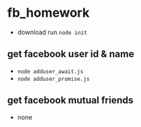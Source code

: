 # fb_homework
- download run `node init`

## get facebook user id & name
- `node adduser_await.js`
- `node adduser_promise.js`

## get facebook mutual friends
- none